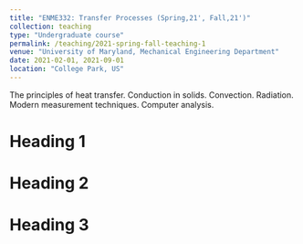 ```yaml
---
title: "ENME332: Transfer Processes (Spring,21', Fall,21')"
collection: teaching
type: "Undergraduate course"
permalink: /teaching/2021-spring-fall-teaching-1
venue: "University of Maryland, Mechanical Engineering Department"
date: 2021-02-01, 2021-09-01
location: "College Park, US"
---
```


The principles of heat transfer. Conduction in solids. Convection. Radiation. Modern measurement techniques. Computer analysis.

Heading 1
======

Heading 2
======

Heading 3
======